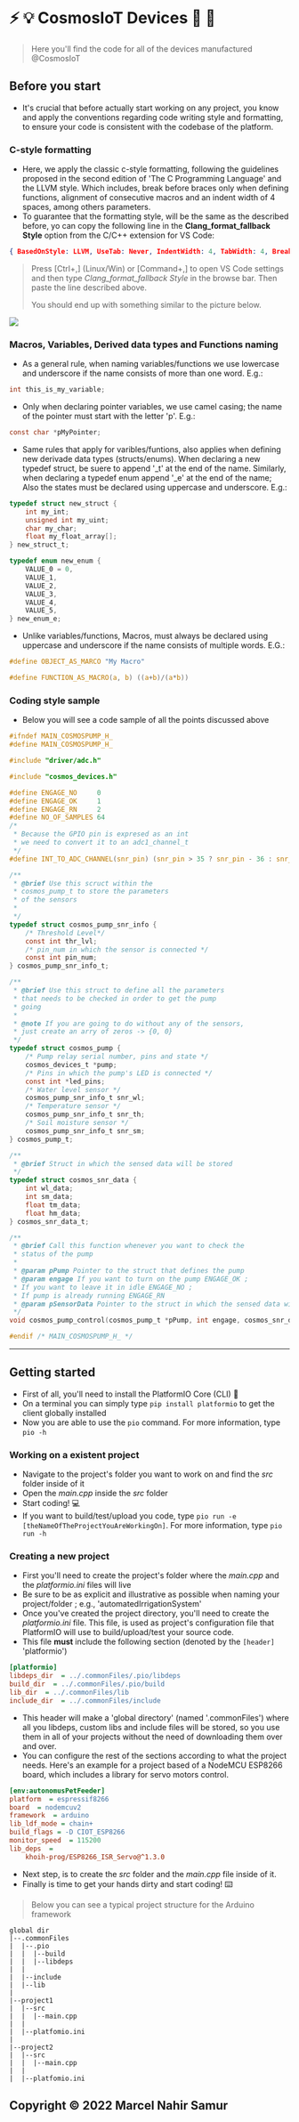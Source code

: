# :zap: :bulb: CosmosIoT Devices :satellite: :electric_plug:

> Here you'll find the code for all of the devices manufactured @CosmosIoT 

## Before you start
* It's crucial that before actually start working on any project, you know and apply the conventions regarding code writing style and formatting, to ensure your code is consistent with the codebase of the platform. 

### C-style formatting
* Here, we apply the classic c-style formatting, following the guidelines proposed in the second edition of 'The C Programming Language' and the LLVM style. Which includes, break before braces only when defining functions, alignment of consecutive macros and an indent width of 4 spaces, among others parameters.
* To guarantee that the formatting style, will be the same as the described before, yo can copy the following line in the **Clang_format_fallback Style** option from the C/C++ extension for VS Code:
 ```json
 { BasedOnStyle: LLVM, UseTab: Never, IndentWidth: 4, TabWidth: 4, BreakBeforeBraces: Linux, AllowShortIfStatementsOnASingleLine: false, IndentCaseLabels: false, ColumnLimit: 0, AccessModifierOffset: -4, NamespaceIndentation: All, FixNamespaceComments: false, AlignConsecutiveMacros: true }
 ```

> Press [Ctrl+,] (Linux/Win) or [Command+,] to open VS Code settings and then type *Clang_format_fallback Style* in the browse bar. Then paste the line described above.
>
> You should end up with something similar to the picture below.

<img src='https://i.imgur.com/NP5YZ5A.png'>

### Macros, Variables, Derived data types and Functions naming
* As a general rule, when naming variables/functions we use lowercase and underscore if the name consists of more than one word. E.g.:
```C
int this_is_my_variable;
```
* Only when declaring pointer variables, we use camel casing; the name of the pointer must start with the letter 'p'. E.g.:
```C
const char *pMyPointer;
```
* Same rules that apply for varibles/funtions, also applies when defining new derivade data types (structs/enums). When declaring a new typedef struct, be suere to append '_t' at the end of the name. Similarly, when declaring a typedef enum append '_e' at the end of the name; Also the states must be declared using uppercase and underscore. E.g.:
```C
typedef struct new_struct {
	int my_int;
	unsigned int my_uint;
	char my_char;
	float my_float_array[];
} new_struct_t;

typedef enum new_enum {
	VALUE_0 = 0,
	VALUE_1,
	VALUE_2,
	VALUE_3,
	VALUE_4,
	VALUE_5,
} new_enum_e;

```
* Unlike variables/functions, Macros, must always be declared using uppercase and underscore if the name consists of multiple words. E.G.:
```C
#define OBJECT_AS_MARCO "My Macro"

#define FUNCTION_AS_MACRO(a, b) ((a+b)/(a*b))
```

### Coding style sample
* Below you will see a code sample of all the points discussed above
```C
#ifndef MAIN_COSMOSPUMP_H_
#define MAIN_COSMOSPUMP_H_

#include "driver/adc.h"

#include "cosmos_devices.h"

#define ENGAGE_NO     0
#define ENGAGE_OK     1
#define ENGAGE_RN     2
#define NO_OF_SAMPLES 64
/*
 * Because the GPIO pin is expresed as an int
 * we need to convert it to an adc1_channel_t
 */
#define INT_TO_ADC_CHANNEL(snr_pin) (snr_pin > 35 ? snr_pin - 36 : snr_pin - 28)

/**
 * @brief Use this scruct within the
 * cosmos_pump_t to store the parameters
 * of the sensors
 *
 */
typedef struct cosmos_pump_snr_info {
    /* Threshold Level*/
    const int thr_lvl;
    /* pin_num in which the sensor is connected */
    const int pin_num;
} cosmos_pump_snr_info_t;

/**
 * @brief Use this struct to define all the parameters
 * that needs to be checked in order to get the pump
 * going
 *
 * @note If you are going to do without any of the sensors,
 * just create an arry of zeros -> {0, 0}
 */
typedef struct cosmos_pump {
    /* Pump relay serial number, pins and state */
    cosmos_devices_t *pump;
    /* Pins in which the pump's LED is connected */
    const int *led_pins;
    /* Water level sensor */
    cosmos_pump_snr_info_t snr_wl;
    /* Temperature sensor */
    cosmos_pump_snr_info_t snr_th;
    /* Soil moisture sensor */
    cosmos_pump_snr_info_t snr_sm;
} cosmos_pump_t;

/**
 * @brief Struct in which the sensed data will be stored
 */
typedef struct cosmos_snr_data {
    int wl_data;
    int sm_data;
    float tm_data;
    float hm_data;
} cosmos_snr_data_t;

/**
 * @brief Call this function whenever you want to check the
 * status of the pump
 *
 * @param pPump Pointer to the struct that defines the pump
 * @param engage If you want to turn on the pump ENGAGE_OK ;
 * If you want to leave it in idle ENGAGE_NO ;
 * If pump is already running ENGAGE_RN
 * @param pSensorData Pointer to the struct in which the sensed data will be stored
 */
void cosmos_pump_control(cosmos_pump_t *pPump, int engage, cosmos_snr_data_t *pSensorData);

#endif /* MAIN_COSMOSPUMP_H_ */
```
---

## Getting started
* First of all, you'll need to install the PlatformIO Core (CLI) :ant:
* On a terminal you can simply type `pip install platformio` to get the client globally installed
* Now you are able to use the `pio` command. For more information, type `pio -h` 
### Working on a existent project
* Navigate to the project's folder you want to work on and find the *src* folder inside of it
* Open the *main.cpp* inside the *src* folder
* Start coding! :computer:
* If you want to build/test/upload you code, type `pio run -e [theNameOfTheProjectYouAreWorkingOn]`. For more information, type `pio run -h`
### Creating a new project
* First you'll need to create the project's folder where the *main.cpp* and the *platformio.ini* files will live
* Be sure to be as explicit and illustrative as possible when naming your project/folder ; e.g., 'automatedIrrigationSystem'
* Once you've created the project directory, you'll need to create the *platformio.ini* file. This file, is used as project's configuration file that PlatformIO will use to build/upload/test your source code.
* This file **must** include the following section (denoted by the `[header]` 'platformio')
```ini
[platformio]
libdeps_dir  = ../.commonFiles/.pio/libdeps
build_dir  = ../.commonFiles/.pio/build
lib_dir  = ../.commonFiles/lib
include_dir  = ../.commonFiles/include
```
* This header will make a 'global directory' (named '.commonFiles') where all you libdeps, custom libs and include files will be stored, so you use them in all of your projects without the need of downloading them over and over.
* You can configure the rest of the sections according to what the project needs. Here's an example for a project based of a NodeMCU ESP8266 board, which includes a library for servo motors control.
```ini
[env:autonomusPetFeeder]
platform  = espressif8266
board  = nodemcuv2
framework  = arduino
lib_ldf_mode = chain+
build_flags = -D CIOT_ESP8266
monitor_speed  = 115200
lib_deps  =
	khoih-prog/ESP8266_ISR_Servo@^1.3.0
```
* Next step, is to create the *src* folder and the *main.cpp* file inside of it.
* Finally is time to get your hands dirty and start coding! :keyboard:
> Below you can see a typical project structure for the Arduino framework
```sequence
global dir
|--.commonFiles
|  |--.pio
|  |  |--build
|  |  |--libdeps
|  |
|  |--include
|  |--lib
|	
|--project1
|  |--src
|  |  |--main.cpp
|  |	
|  |--platfomio.ini
|
|--project2
|  |--src
|  |  |--main.cpp
|  |
|  |--platfomio.ini
```
## Copyright © 2022 Marcel Nahir Samur